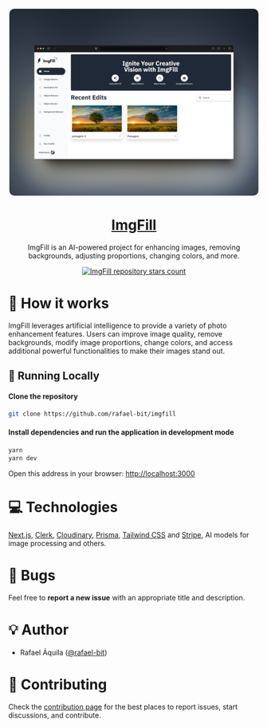 <p align="center">
   <img src="./public/image.png" style="border-radius: 10px;" width="500"/>
</p>

<h1 align="center">
    <a href="#">ImgFill</a>
</h1>

<p align="center">
    ImgFill is an AI-powered project for enhancing images, removing backgrounds, adjusting proportions, changing colors, and more.
</p>
<p align="center">
  <a href="https://github.com/rafael-bit/imgfill">
  	<img src="https://img.shields.io/github/stars/rafael-bit/imgfill?label=rafael-bit%2Fimgfill" alt="ImgFill repository stars count" />
  </a>
</p>

# 🚀 How it works

ImgFill leverages artificial intelligence to provide a variety of photo enhancement features. Users can improve image quality, remove backgrounds, modify image proportions, change colors, and access additional powerful functionalities to make their images stand out.

## 👷 Running Locally

#### Clone the repository

```bash
git clone https://github.com/rafael-bit/imgfill
```

#### Install dependencies and run the application in development mode

```bash
yarn
yarn dev
```

Open this address in your browser: [http://localhost:3000](http://localhost:3000/)

# 💻 Technologies

[Next.js](https://nextjs.org/), [Clerk](https://clerk.com/), [Cloudinary](https://cloudinary.com/), [Prisma](https://www.prisma.io/), [Tailwind CSS](https://tailwindcss.com/) and [Stripe](https://stripe.com/br), AI models for image processing and others.

#  🚩 Bugs

Feel free to **report a new issue** with an appropriate title and description.

# 💡 Author

- Rafael Áquila ([@rafael-bit](https://github.com/rafael-bit))

# 🔧 Contributing

Check the [contribution page](https://github.com/rafael-bit/imgfill/blob/master/CONTRIBUTING.md) for the best places to report issues, start discussions, and contribute.
